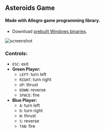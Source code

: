 ## Asteroids Game
#### Made with Allegro game programming library.

- Download [prebuilt Windows binaries](http://www.leftium.com/asteroid/Asteroid.zip).

![screenshot](http://www.leftium.com/asteroid/screenshot.png)

### Controls:

- `ESC`: exit
- **Green Player:**
  - `LEFT`: turn left
  - `RIGHT`: turn right
  - `UP`: thrust
  - `DOWN`: reverse
  - `SPACE`: fire
- **Blue Player:**
  - `A`: turn left
  - `D`: turn right
  - `W`: thrust
  - `S`: reverse
  - `TAB`: fire

